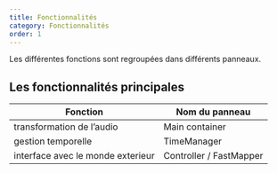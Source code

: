 ```yaml
---
title: Fonctionnalités
category: Fonctionnalités
order: 1
---
```


Les différentes fonctions sont regroupées dans différents panneaux.

## Les fonctionnalités principales

| Fonction | Nom du panneau |
|----|----|
| transformation de l’audio   | Main container   |
| gestion temporelle   | TimeManager   |
|interface avec le monde exterieur    | Controller / FastMapper   |
